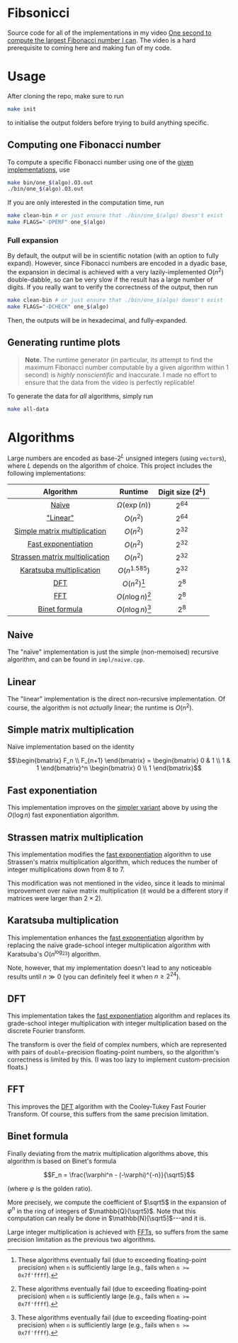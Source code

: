 # Fibsonicci

Source code for all of the implementations in my video [One second to compute the largest Fibonacci number I can](https://youtu.be/KzT9I1d-LlQ).
The video is a hard prerequisite to coming here and making fun of my code.

# Usage

After cloning the repo, make sure to run

```bash
make init
```

to initialise the output folders before trying to build anything specific.

## Computing one Fibonacci number

To compute a specific Fibonacci number using one of the [given implementations](#algorithms), use

```bash
make bin/one_$(algo).O3.out
./bin/one_$(algo).O3.out
```

If you are only interested in the computation time, run

```bash
make clean-bin # or just ensure that ./bin/one_$(algo) doesn't exist
make FLAGS="-DPERF" one_$(algo)
```

### Full expansion

By default, the output will be in scientific notation (with an option to fully expand).
However, since Fibonacci numbers are encoded in a dyadic base, the expansion in decimal is achieved with a very lazily-implemented $`O(n^2)`$ double-dabble, so can be very slow if the result has a large number of digits.
If you really want to verify the correctness of the output, then run

```bash
make clean-bin # or just ensure that ./bin/one_$(algo) doesn't exist
make FLAGS="-DCHECK" one_$(algo)
```

Then, the outputs will be in hexadecimal, and fully-expanded.

## Generating runtime plots

> **Note.** The runtime generator (in particular, its attempt to find the maximum Fibonacci number computable by a given algorithm within 1 second) is *highly nonscientific* and inaccurate.
> I made no effort to ensure that the data from the video is perfectly replicable!

To generate the data for *all* algorithms, simply run

```bash
make all-data
```

# Algorithms

Large numbers are encoded as base-$`2^L`$ unsigned integers (using `vector`s), where $`L`$ depends on the algorithm of choice.
This project includes the following implementations:

| Algorithm | Runtime | Digit size ($`2^L`$) |
|:---------:|:-------:|:--------------------:|
| [Naive](#naive) | $`\Omega(\exp(n))`$ | $`2^{64}`$ |
| ["Linear"](#linear) | $`O(n^2)`$ | $`2^{64}`$ |
| [Simple matrix multiplication](#simple-matrix-multiplication) | $`O(n^2)`$ | $`2^{32}`$ |
| [Fast exponentiation](#fast-exponentiation) | $`O(n^2)`$ | $`2^{32}`$ |
| [Strassen matrix multiplication](#strassen-matrix-multiplication) | $`O(n^2)`$ | $`2^{32}`$ |
| [Karatsuba multiplication](#karatsuba-multiplication) | $`O(n^{1.585})`$ | $`2^{32}`$ |
| [DFT](#dft) | $`O(n^2)`$[^1] | $`2^8`$ |
| [FFT](#fft) | $`O(n\log n)`$[^1] | $`2^8`$ |
| [Binet formula](#binet-formula) | $`O(n\log n)`$[^1] | $`2^8`$ |

[^1]: These algorithms eventually fail (due to exceeding floating-point precision) when `n` is sufficiently large (e.g., fails when `n >= 0x7f'ffff`).


## Naive

The "naïve" implementation is just the simple (non-memoised) recursive algorithm, and can be found in `impl/naive.cpp`.

## Linear

The "linear" implementation is the direct non-recursive implementation.
Of course, the algorithm is not *actually* linear; the runtime is $`O(n^2)`$.

## Simple matrix multiplication

Naïve implementation based on the identity

```math
\begin{bmatrix}
F_n \\ F_{n+1}
\end{bmatrix}
=
\begin{bmatrix}
0 & 1 \\ 1 & 1
\end{bmatrix}^n
\begin{bmatrix}
0 \\ 1
\end{bmatrix}
```

## Fast exponentiation

This implementation improves on the [simpler variant](#simple-matrix-multiplication) above by using the $`O(\log n)`$ fast exponentiation algorithm.

## Strassen matrix multiplication

This implementation modifies the [fast exponentiation](#fast-exponentiation) algorithm to use Strassen's matrix multiplication algorithm, which reduces the number of integer multiplications down from $`8`$ to $`7`$.

This modification was not mentioned in the video, since it leads to minimal improvement over naïve matrix multiplication (it would be a different story if matrices were larger than $`2\times2`$).

## Karatsuba multiplication

This implementation enhances the [fast exponentiation](#fast-exponentiation) algorithm by replacing the naïve grade-school integer multiplication algorithm with Karatsuba's $`O(n^{\log_23})`$ algorithm.

Note, however, that my implementation doesn't lead to any noticeable results until $`n\gg0`$ (you can definitely feel it when $`n\geq2^{24}`$).

## DFT

This implementation takes the [fast exponentiation](#fast-exponentiation) algorithm and replaces its grade-school integer multiplication with integer multiplication based on the discrete Fourier transform.

The transform is over the field of complex numbers, which are represented with pairs of `double`-precision floating-point numbers, so the algorithm's correctness is limited by this.
(I was too lazy to implement custom-precision floats.)

## FFT

This improves the [DFT](#dft) algorithm with the Cooley-Tukey Fast Fourier Transform.
Of course, this suffers from the same precision limitation.

## Binet formula

Finally deviating from the matrix multiplication algorithms above, this algorithm is based on Binet's formula

```math
F_n = \frac{\varphi^n - (-\varphi)^{-n}}{\sqrt5}
```

(where $`\varphi`$ is the golden ratio).

More precisely, we compute the coefficient of $`\sqrt5`$ in the expansion of $`\varphi^n`$ in the ring of integers of $`\mathbb{Q}(\sqrt5)`$.
Note that this computation can really be done in $`\mathbb{N}[\sqrt5]`$---and it is.

Large integer multiplication is achieved with [FFTs](#fft), so suffers from the same precision limitation as the previous two algorithms.
